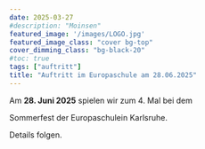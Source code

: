 ```yaml
---
date: 2025-03-27
#description: "Moinsen"
featured_image: '/images/LOGO.jpg'
featured_image_class: "cover bg-top"
cover_dimming_class: "bg-black-20"
#toc: true
tags: ["auftritt"]
title: "Auftritt im Europaschule am 28.06.2025"
---
```


Am **28. Juni 2025** spielen wir zum 4. Mal bei dem 

Sommerfest der Europaschulein Karlsruhe.

Details folgen.
